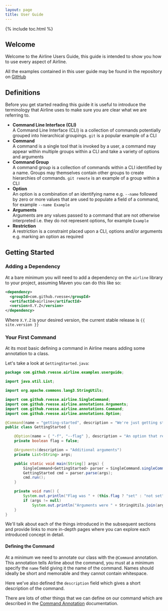 ```yaml
---
layout: page
title: User Guide
---
```


{% include toc.html %}

## Welcome

Welcome to the Airline Users Guide, this guide is intended to show you how to use every aspect of Airline.

All the examples contained in this user guide may be found in the repository on <a href="{{ site.github.repo }}/tree/master/airline-examples/src/main/java/com/github/rvesse/airline/examples/userguide">GitHub</a>

## Definitions

Before you get started reading this guide it is useful to introduce the terminology that Airline uses to make sure you are clear what we are referring to.

- **Command Line Interface (CLI)**  
  A Command Line Interface (CLI) is a collection of commands potentially grouped into hierarchical groupings.  `git` is a popular example of a CLI
- **Command**  
  A command is a single tool that is invoked by a user, a command may appear within multiple groups within a CLI and take a variety of options and arguments
- **Command Group**  
  A command group is a collection of commands within a CLI identified by a name.  Groups may themselves contain other groups to create hierarchies of commands. `git remote` is an example of a group within a CLI
- **Option**  
  An option is a combination of an identifying name e.g. `--name` followed by zero or more values that are used to populate a field of a command, for example `--name Example`
- **Arguments**  
  Arguments are any values passed to a command that are not otherwise interpreted i.e. they do not represent options, for example `Example`
- **Restriction**  
  A restriction is a constraint placed upon a CLI, options and/or arguments e.g. marking an option as required

## Getting Started

### Adding a Dependency

At a bare minimum you will need to add a dependency on the `airline` library to your project, assuming Maven you can do this like so:

```xml
<dependency>
  <groupId>com.github.rvesse</groupId>
  <artifactId>airline</artifactId>
  <version>X.Y.Z</version>
</dependency>
```

Where `X.Y.Z` is your desired version, the current stable release is `{{ site.version }}`

### Your First Command

At its most basic defining a command in Airline means adding some annotation to a class.

Let's take a look at `GettingStarted.java`:

```java
package com.github.rvesse.airline.examples.userguide;

import java.util.List;

import org.apache.commons.lang3.StringUtils;

import com.github.rvesse.airline.SingleCommand;
import com.github.rvesse.airline.annotations.Arguments;
import com.github.rvesse.airline.annotations.Command;
import com.github.rvesse.airline.annotations.Option;

@Command(name = "getting-started", description = "We're just getting started")
public class GettingStarted {

    @Option(name = { "-f", "--flag" }, description = "An option that requires no values")
    private boolean flag = false;

    @Arguments(description = "Additional arguments")
    private List<String> args;

    public static void main(String[] args) {
        SingleCommand<GettingStarted> parser = SingleCommand.singleCommand(GettingStarted.class);
        GettingStarted cmd = parser.parse(args);
        cmd.run();
    }

    private void run() {
        System.out.println("Flag was " + (this.flag ? "set" : "not set"));
        if (args != null)
            System.out.println("Arguments were " + StringUtils.join(args, ","));
    }
}
```
We'll talk about each of the things introduced in the subsequent sections and provide links to more in-depth pages where you can explore each introduced concept in detail.

#### Defining the Command

At a minimum we need to annotate our class with the `@Command` annotation.  This annotation tells Airline about the command, you must at a minimum specify the `name` field giving it the name of the command.  Names should ideally be short and memorable and they cannot contain whitespace.

Here we've also defined the `description` field which gives a short description of the command.

There are lots of other things that we can define on our command which are described in the [Command Annotation](annotations/command.html) documentation.